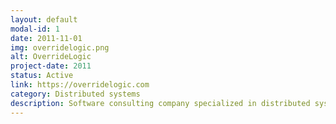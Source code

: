 ```yaml
---
layout: default
modal-id: 1
date: 2011-11-01
img: overridelogic.png
alt: OverrideLogic
project-date: 2011
status: Active
link: https://overridelogic.com
category: Distributed systems
description: Software consulting company specialized in distributed systems and data-centric workflows, usually geared towards AI and machine learning.
---
```

